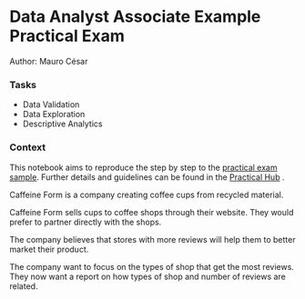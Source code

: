 # Data Analyst Associate Example Practical Exam
Author: Mauro César

### Tasks
- Data Validation
- Data Exploration
- Descriptive Analytics


### Context
This notebook aims to reproduce the step by step to the [practical exam sample](https://s3.amazonaws.com/talent-assets.datacamp.com/Associate+DS+Case+Study+-+Coffee+Shops+-+Sample.pdf). 
Further details and guidelines can be found in the [Practical Hub](https://app.datacamp.com/certification/resource-center/practical-hub)
. 

Caffeine Form is a company creating coffee cups from recycled material.

Caffeine Form sells cups to coffee shops through their website. They would prefer to partner
directly with the shops.

The company believes that stores with more reviews will help them to better market their
product.

The company want to focus on the types of shop that get the most reviews.
They now want a report on how types of shop and number of reviews are related.
